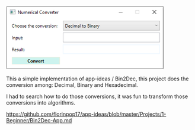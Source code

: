 
<img src="/Screenshot.png"/>

This a simple implementation of app-ideas / Bin2Dec, this project does the conversion among: Decimal, Binary and Hexadecimal.

I had to search how to do those conversions, it was fun to transform those conversions into algorithms.

https://github.com/florinpop17/app-ideas/blob/master/Projects/1-Beginner/Bin2Dec-App.md
